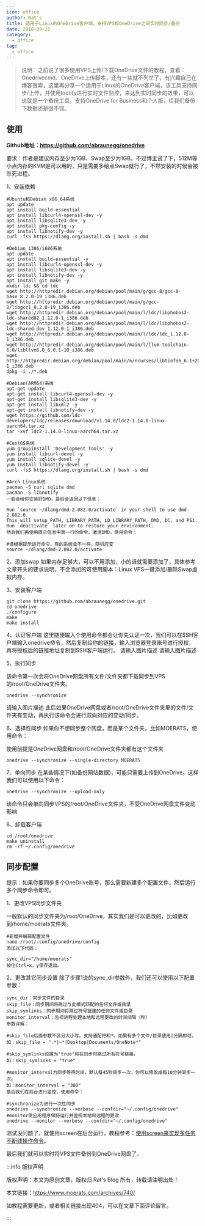 ```yaml
---
icon: office
author: Rat's
title: 适用于Linux的OneDrive客户端，支持VPS和OneDrive之间实时同步/备份
date: 2018-09-21
category:
  - office
tag:
  - office
---
```


>说明：之前说了很多使用VPS上传/下载OneDrive文件的教程，查看：Onedrivecmd、OneDrive上传脚本，还有一些就不列举了，有兴趣自己在博客搜索，这里再分享一个适用于Linux的OneDrive客户端，该工具支持同步/上传，并使用Inotify进行实时文件监控，来达到实时同步的效果，可以说就是一个备份工具。支持OneDrive for Business和个人版，给我们备份下数据还是很不错。

## 使用

**Github地址：<https://github.com/abraunegg/onedrive>**

要求：作者是建议内存至少为1GB、Swap至少为1GB。不过博主试了下，512M等小点内存的KVM是可以用的，只是需要多给点Swap就行了，不然安装的时候会被杀死进程。

1、安装依赖

```shell
#Ubuntu和Debian x86_64系统
apt update
apt install build-essential 
apt install libcurl4-openssl-dev -y
apt install libsqlite3-dev -y
apt install pkg-config -y
apt install libnotify-dev -y
curl -fsS https://dlang.org/install.sh | bash -s dmd

#Debian i386/i686系统
apt update
apt install build-essential -y
apt install libcurl4-openssl-dev -y
apt install libsqlite3-dev -y
apt install libnotify-dev -y
apt install git make -y
mkdir ldc && cd ldc
wget http://httpredir.debian.org/debian/pool/main/g/gcc-8/gcc-8-base_8.2.0-19_i386.deb
wget http://httpredir.debian.org/debian/pool/main/g/gcc-8/libgcc1_8.2.0-19_i386.deb
wget http://httpredir.debian.org/debian/pool/main/l/ldc/libphobos2-ldc-shared82_1.12.0-1_i386.deb
wget http://httpredir.debian.org/debian/pool/main/l/ldc/libphobos2-ldc-shared-dev_1.12.0-1_i386.deb
wget http://httpredir.debian.org/debian/pool/main/l/ldc/ldc_1.12.0-1_i386.deb
wget http://httpredir.debian.org/debian/pool/main/l/llvm-toolchain-6.0/libllvm6.0_6.0.1-10_i386.deb
wget http://httpredir.debian.org/debian/pool/main/n/ncurses/libtinfo6_6.1+20181013-1_i386.deb
dpkg -i ./*.deb

#Debian(ARM64)系统
apt-get update
apt-get install libcurl4-openssl-dev -y
apt-get install libsqlite3-dev -y
apt-get install libxml2 -y
apt-get install libnotify-dev -y
wget https://github.com/ldc-developers/ldc/releases/download/v1.14.0/ldc2-1.14.0-linux-aarch64.tar.xz
tar -xvf ldc2-1.14.0-linux-aarch64.tar.xz

#CentOS系统
yum groupinstall 'Development Tools' -y
yum install libcurl-devel -y
yum install sqlite-devel -y
yum install libnotify-devel -y
curl -fsS https://dlang.org/install.sh | bash -s dmd

#Arch Linux系统
pacman -S curl sqlite dmd
pacman -S libnotify
一般会给你安装好DMD，最后会返回以下信息：

Run `source ~/dlang/dmd-2.082.0/activate` in your shell to use dmd-2.082.0.
This will setup PATH, LIBRARY_PATH, LD_LIBRARY_PATH, DMD, DC, and PS1.
Run `deactivate` later on to restore your environment.
然后我们再使用提示信息中第一行的命令，激活DMD，使用命令：

#请根据提示运行命令，有的系统会不一样，随机应变
source ~/dlang/dmd-2.082.0/activate
```

2、添加swap
如果内存足够大，可以不用添加，小的话就需要添加了，具体参考文章开头的要求说明，不会添加的可使用脚本：Linux VPS一键添加/删除Swap虚拟内存。

3、安装客户端

```shell
git clone https://github.com/abraunegg/onedrive.git
cd onedrive
./configure
make
make install
```

4、认证客户端
这里随便输入个使用命令都会让你先认证一次，我们可以在SSH客户端输入onedrive命令，然后复制给你的链接，输入浏览器登录账号进行授权，再将授权后的链接地址复制到SSH客户端运行。
请输入图片描述
请输入图片描述

5、执行同步

该命令第一次会将OneDrive网盘所有文件/文件夹都下载同步到VPS的/root/OneDrive文件夹。

```shell
onedrive --synchronize
```

请输入图片描述
此后如果OneDrive网盘或者/root/OneDrive文件夹里的文件/文件夹有变动，再执行该命令会进行双向对应的变动/同步。

6、选择性同步
如果你不想同步整个网盘，而是某个文件夹，比如MOERATS，使用命令：

使用前提是OneDrive网盘和/root/OneDrive文件夹都有这个文件夹

```shell
onedrive --synchronize --single-directory MOERATS
```

7、单向同步
在某些情况下(如备份网站数据)，可能只需要上传到OneDrive。这样我们可以使用以下命令：

```shell
onedrive --synchronize --upload-only
```

该命令只会单向同步VPS的/root/OneDrive文件夹，不受OneDrive网盘文件变动影响

8、卸载客户端

```shell
cd /root/onedrive
make uninstall
rm -rf ~/.config/onedrive
```

## 同步配置

提示：如果你要同步多个OneDrive账号，那么需要新建多个配置文件，然后运行多个同步命令即可。

1、更改VPS同步文件夹

一般默认的同步文件夹为/root/OneDrive，其实我们是可以更改的，比如更改到/home/moerats文件夹。

```shell
#新增并编辑配置文件
nano /root/.config/onedrive/config
添加以下代码：

sync_dir="/home/moerats"
按住Ctrl+x，y保存退出。
```

2、更改其它同步设置
除了步骤1说的sync_dir参数外，我们还可以使用以下配置参数：

```shell
sync_dir：同步文件的目录
skip_file：同步期间将跳过与此模式匹配的任何文件或目录
skip_symlinks：同步期间将跳过符号链接的任何文件或目录
monitor_interval：监视进程处理本地和远程更改的时间间隔（秒）
参数详解：

#skip_file后面参数不区分大小写。支持通配符和*。如果有多个文件/目录使用|分隔即可。
如：skip_file = ".*|~*|Desktop|Documents/OneNote*"

#skip_symlinks设置为"true"将在同步时跳过所有符号链接。
如：skip_symlinks = "true"

#monitor_interval为同步等待时间，默认每45秒同步一次，你可以修改成每10分钟同步一次。
如：monitor_interval = "300"
最后我们在后台进行监控，使用命令：

#synchronize为进行一次性同步
onedrive --synchronize --verbose --confdir="~/.config/onedrive"
#monitor使应用程序保持运行并监视本地和远程的更改
onedrive --monitor --verbose --confdir="~/.config/onedrive"
```

测试没问题了，就使用screen在后台运行，教程参考：[使用screen来实现多任务不断线操作命令](https://www.moerats.com/archives/142/)。

最后我们就可以实时将VPS文件备份到OneDrive网盘了。

:::info 版权声明

版权声明：本文为原创文章，版权归 Rat's Blog 所有，转载请注明出处！

本文链接：<https://www.moerats.com/archives/740/>

如教程需要更新，或者相关链接出现404，可以在文章下面评论留言。

:::
